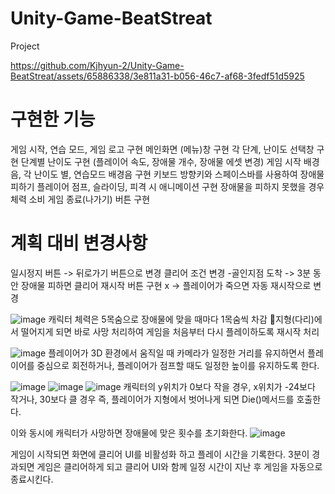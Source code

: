 # Unity-Game-BeatStreat
Project


https://github.com/Kjhyun-2/Unity-Game-BeatStreat/assets/65886338/3e811a31-b056-46c7-af68-3fedf51d5925

# 구현한 기능
게임 시작, 연습 모드, 게임 로고 구현
메인화면 (메뉴)창 구현 
각 단계, 난이도 선택창 구현
단계별 난이도 구현 (플레이어 속도, 장애물 개수, 장애물 에셋 변경)
게임 시작 배경음, 각 난이도 별, 연습모드 배경음 구현
키보드 방향키와 스페이스바를 사용하여 장애물 피하기
플레이어 점프, 슬라이딩, 피격 시 애니메이션 구현
장애물을 피하지 못했을 경우 체력 소비
게임 종료(나가기) 버튼 구현

# 계획 대비 변경사항
일시정지 버튼 -> 뒤로가기 버튼으로 변경
클리어 조건 변경
 -골인지점 도착 -> 3분 동안 장애물 피하면 클리어
재시작 버튼 구현 x -> 플레이어가 죽으면 자동 재시작으로 변경

![image](https://github.com/Kjhyun-2/Unity-Game-BeatStreat/assets/65886338/a8423cca-55ad-49d8-8727-48055451d373)
캐릭터 체력은 5목숨으로 장애물에 맞을 때마다 1목숨씩 차감
지형(다리)에서 떨어지게 되면 바로 사망 처리하여 
게임을 처음부터 다시 플레이하도록 재시작 처리

![image](https://github.com/Kjhyun-2/Unity-Game-BeatStreat/assets/65886338/aecc3754-23ce-49a2-9e64-f65caff50d22)
플레이어가 3D 환경에서 움직일 때 카메라가 일정한 거리를 유지하면서 플레이어를 중심으로 회전하거나, 플레이어가 점프할 때도 일정한 높이를 유지하도록 한다.

![image](https://github.com/Kjhyun-2/Unity-Game-BeatStreat/assets/65886338/ed7ebea0-adc3-42b5-89e2-0a09dc726864)
![image](https://github.com/Kjhyun-2/Unity-Game-BeatStreat/assets/65886338/a75a198a-37f4-4561-a34e-750d42839004)
![image](https://github.com/Kjhyun-2/Unity-Game-BeatStreat/assets/65886338/2f5b527b-2af9-4520-81d5-53cc734ed70a)
캐릭터의 y위치가 0보다 작을 경우,
 x위치가 -24보다 작거나, 30보다 클 경우 즉, 플레이어가 지형에서 벗어나게 되면 Die()메서드를 호출한다.

이와 동시에 캐릭터가 사망하면 장애물에 맞은 횟수를 초기화한다.
![image](https://github.com/Kjhyun-2/Unity-Game-BeatStreat/assets/65886338/38875c20-5db9-444d-a11d-8a5c2d80a538)

게임이 시작되면 화면에 클리어 UI를 비활성화 하고 플레이 시간을 기록한다.
3분이 경과되면 게임은 클리어하게 되고 클리어 UI와 함께 일정 시간이 지난 후 게임을 자동으로 종료시킨다.




